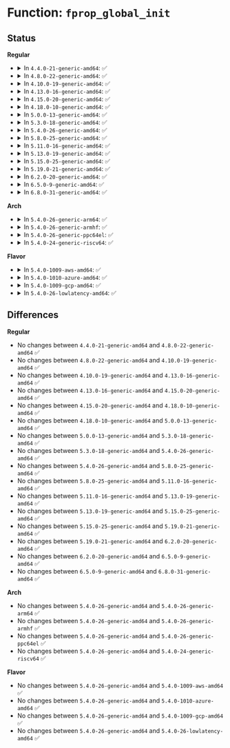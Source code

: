 # Function: <code>fprop_global_init</code>

## Status
<b>Regular</b>
<ul>
<li>
<details>
<summary>In <code>4.4.0-21-generic-amd64</code>: ✅</summary>

```c
int fprop_global_init(struct fprop_global * p, gfp_t gfp)
```

```json
{
  "name": "fprop_global_init",
  "collision_type": "Unique Global",
  "inline_type": "No",
  "funcs": [
    {
      "addr": 18446744071582947328,
      "name": "fprop_global_init",
      "external": true,
      "loc": "lib/flex_proportions.c:37",
      "file": "lib/flex_proportions.c",
      "inline": "seen, unknown",
      "caller_inline": [],
      "caller_func": [
        "mm/page-writeback.c:wb_domain_init"
      ]
    }
  ],
  "symbols": [
    {
      "addr": 18446744071582947328,
      "name": "fprop_global_init",
      "section": ".text",
      "bind": "STB_GLOBAL",
      "size": 48
    }
  ]
}
```
</details>
</li>
<li>
<details>
<summary>In <code>4.8.0-22-generic-amd64</code>: ✅</summary>

```c
int fprop_global_init(struct fprop_global * p, gfp_t gfp)
```

```json
{
  "name": "fprop_global_init",
  "collision_type": "Unique Global",
  "inline_type": "No",
  "funcs": [
    {
      "addr": 18446744071583235040,
      "name": "fprop_global_init",
      "external": true,
      "loc": "lib/flex_proportions.c:37",
      "file": "lib/flex_proportions.c",
      "inline": "seen, unknown",
      "caller_inline": [],
      "caller_func": [
        "mm/page-writeback.c:wb_domain_init"
      ]
    }
  ],
  "symbols": [
    {
      "addr": 18446744071583235040,
      "name": "fprop_global_init",
      "section": ".text",
      "bind": "STB_GLOBAL",
      "size": 48
    }
  ]
}
```
</details>
</li>
<li>
<details>
<summary>In <code>4.10.0-19-generic-amd64</code>: ✅</summary>

```c
int fprop_global_init(struct fprop_global * p, gfp_t gfp)
```

```json
{
  "name": "fprop_global_init",
  "collision_type": "Unique Global",
  "inline_type": "No",
  "funcs": [
    {
      "addr": 18446744071583350288,
      "name": "fprop_global_init",
      "external": true,
      "loc": "lib/flex_proportions.c:37",
      "file": "lib/flex_proportions.c",
      "inline": "seen, unknown",
      "caller_inline": [],
      "caller_func": [
        "mm/page-writeback.c:wb_domain_init"
      ]
    }
  ],
  "symbols": [
    {
      "addr": 18446744071583350288,
      "name": "fprop_global_init",
      "section": ".text",
      "bind": "STB_GLOBAL",
      "size": 48
    }
  ]
}
```
</details>
</li>
<li>
<details>
<summary>In <code>4.13.0-16-generic-amd64</code>: ✅</summary>

```c
int fprop_global_init(struct fprop_global * p, gfp_t gfp)
```

```json
{
  "name": "fprop_global_init",
  "collision_type": "Unique Global",
  "inline_type": "No",
  "funcs": [
    {
      "addr": 18446744071588201920,
      "name": "fprop_global_init",
      "external": true,
      "loc": "lib/flex_proportions.c:37",
      "file": "lib/flex_proportions.c",
      "inline": "seen, unknown",
      "caller_inline": [],
      "caller_func": [
        "mm/page-writeback.c:wb_domain_init"
      ]
    }
  ],
  "symbols": [
    {
      "addr": 18446744071588201920,
      "name": "fprop_global_init",
      "section": ".text",
      "bind": "STB_GLOBAL",
      "size": 48
    }
  ]
}
```
</details>
</li>
<li>
<details>
<summary>In <code>4.15.0-20-generic-amd64</code>: ✅</summary>

```c
int fprop_global_init(struct fprop_global * p, gfp_t gfp)
```

```json
{
  "name": "fprop_global_init",
  "collision_type": "Unique Global",
  "inline_type": "No",
  "funcs": [
    {
      "addr": 18446744071588750736,
      "name": "fprop_global_init",
      "external": true,
      "loc": "lib/flex_proportions.c:38",
      "file": "lib/flex_proportions.c",
      "inline": "seen, unknown",
      "caller_inline": [],
      "caller_func": [
        "mm/page-writeback.c:wb_domain_init"
      ]
    }
  ],
  "symbols": [
    {
      "addr": 18446744071588750736,
      "name": "fprop_global_init",
      "section": ".text",
      "bind": "STB_GLOBAL",
      "size": 48
    }
  ]
}
```
</details>
</li>
<li>
<details>
<summary>In <code>4.18.0-10-generic-amd64</code>: ✅</summary>

```c
int fprop_global_init(struct fprop_global * p, gfp_t gfp)
```

```json
{
  "name": "fprop_global_init",
  "collision_type": "Unique Global",
  "inline_type": "No",
  "funcs": [
    {
      "addr": 18446744071589128640,
      "name": "fprop_global_init",
      "external": true,
      "loc": "lib/flex_proportions.c:38",
      "file": "lib/flex_proportions.c",
      "inline": "seen, unknown",
      "caller_inline": [],
      "caller_func": [
        "mm/page-writeback.c:wb_domain_init"
      ]
    }
  ],
  "symbols": [
    {
      "addr": 18446744071589128640,
      "name": "fprop_global_init",
      "section": ".text",
      "bind": "STB_GLOBAL",
      "size": 48
    }
  ]
}
```
</details>
</li>
<li>
<details>
<summary>In <code>5.0.0-13-generic-amd64</code>: ✅</summary>

```c
int fprop_global_init(struct fprop_global * p, gfp_t gfp)
```

```json
{
  "name": "fprop_global_init",
  "collision_type": "Unique Global",
  "inline_type": "No",
  "funcs": [
    {
      "addr": 18446744071589363328,
      "name": "fprop_global_init",
      "external": true,
      "loc": "lib/flex_proportions.c:38",
      "file": "lib/flex_proportions.c",
      "inline": "seen, unknown",
      "caller_inline": [],
      "caller_func": [
        "mm/page-writeback.c:wb_domain_init"
      ]
    }
  ],
  "symbols": [
    {
      "addr": 18446744071589363328,
      "name": "fprop_global_init",
      "section": ".text",
      "bind": "STB_GLOBAL",
      "size": 48
    }
  ]
}
```
</details>
</li>
<li>
<details>
<summary>In <code>5.3.0-18-generic-amd64</code>: ✅</summary>

```c
int fprop_global_init(struct fprop_global * p, gfp_t gfp)
```

```json
{
  "name": "fprop_global_init",
  "collision_type": "Unique Global",
  "inline_type": "No",
  "funcs": [
    {
      "addr": 18446744071589820368,
      "name": "fprop_global_init",
      "external": true,
      "loc": "lib/flex_proportions.c:38",
      "file": "lib/flex_proportions.c",
      "inline": "seen, unknown",
      "caller_inline": [],
      "caller_func": [
        "mm/page-writeback.c:wb_domain_init"
      ]
    }
  ],
  "symbols": [
    {
      "addr": 18446744071589820368,
      "name": "fprop_global_init",
      "section": ".text",
      "bind": "STB_GLOBAL",
      "size": 48
    }
  ]
}
```
</details>
</li>
<li>
<details>
<summary>In <code>5.4.0-26-generic-amd64</code>: ✅</summary>

```c
int fprop_global_init(struct fprop_global * p, gfp_t gfp)
```

```json
{
  "name": "fprop_global_init",
  "collision_type": "Unique Global",
  "inline_type": "No",
  "funcs": [
    {
      "addr": 18446744071590046656,
      "name": "fprop_global_init",
      "external": true,
      "loc": "lib/flex_proportions.c:38",
      "file": "lib/flex_proportions.c",
      "inline": "seen, unknown",
      "caller_inline": [],
      "caller_func": [
        "mm/page-writeback.c:wb_domain_init"
      ]
    }
  ],
  "symbols": [
    {
      "addr": 18446744071590046656,
      "name": "fprop_global_init",
      "section": ".text",
      "bind": "STB_GLOBAL",
      "size": 48
    }
  ]
}
```
</details>
</li>
<li>
<details>
<summary>In <code>5.8.0-25-generic-amd64</code>: ✅</summary>

```c
int fprop_global_init(struct fprop_global * p, gfp_t gfp)
```

```json
{
  "name": "fprop_global_init",
  "collision_type": "Unique Global",
  "inline_type": "No",
  "funcs": [
    {
      "addr": 18446744071585040656,
      "name": "fprop_global_init",
      "external": true,
      "loc": "lib/flex_proportions.c:38",
      "file": "lib/flex_proportions.c",
      "inline": "seen, unknown",
      "caller_inline": [],
      "caller_func": [
        "mm/page-writeback.c:wb_domain_init"
      ]
    }
  ],
  "symbols": [
    {
      "addr": 18446744071585040656,
      "name": "fprop_global_init",
      "section": ".text",
      "bind": "STB_GLOBAL",
      "size": 51
    }
  ]
}
```
</details>
</li>
<li>
<details>
<summary>In <code>5.11.0-16-generic-amd64</code>: ✅</summary>

```c
int fprop_global_init(struct fprop_global * p, gfp_t gfp)
```

```json
{
  "name": "fprop_global_init",
  "collision_type": "Unique Global",
  "inline_type": "No",
  "funcs": [
    {
      "addr": 18446744071585192384,
      "name": "fprop_global_init",
      "external": true,
      "loc": "lib/flex_proportions.c:38",
      "file": "lib/flex_proportions.c",
      "inline": "seen, unknown",
      "caller_inline": [],
      "caller_func": [
        "mm/page-writeback.c:wb_domain_init"
      ]
    }
  ],
  "symbols": [
    {
      "addr": 18446744071585192384,
      "name": "fprop_global_init",
      "section": ".text",
      "bind": "STB_GLOBAL",
      "size": 51
    }
  ]
}
```
</details>
</li>
<li>
<details>
<summary>In <code>5.13.0-19-generic-amd64</code>: ✅</summary>

```c
int fprop_global_init(struct fprop_global * p, gfp_t gfp)
```

```json
{
  "name": "fprop_global_init",
  "collision_type": "Unique Global",
  "inline_type": "No",
  "funcs": [
    {
      "addr": 18446744071585075456,
      "name": "fprop_global_init",
      "external": true,
      "loc": "lib/flex_proportions.c:38",
      "file": "lib/flex_proportions.c",
      "inline": "seen, unknown",
      "caller_inline": [],
      "caller_func": [
        "mm/page-writeback.c:wb_domain_init"
      ]
    }
  ],
  "symbols": [
    {
      "addr": 18446744071585075456,
      "name": "fprop_global_init",
      "section": ".text",
      "bind": "STB_GLOBAL",
      "size": 51
    }
  ]
}
```
</details>
</li>
<li>
<details>
<summary>In <code>5.15.0-25-generic-amd64</code>: ✅</summary>

```c
int fprop_global_init(struct fprop_global * p, gfp_t gfp)
```

```json
{
  "name": "fprop_global_init",
  "collision_type": "Unique Global",
  "inline_type": "No",
  "funcs": [
    {
      "addr": 18446744071585522272,
      "name": "fprop_global_init",
      "external": true,
      "loc": "lib/flex_proportions.c:38",
      "file": "lib/flex_proportions.c",
      "inline": "seen, unknown",
      "caller_inline": [],
      "caller_func": [
        "mm/page-writeback.c:wb_domain_init"
      ]
    }
  ],
  "symbols": [
    {
      "addr": 18446744071585522272,
      "name": "fprop_global_init",
      "section": ".text",
      "bind": "STB_GLOBAL",
      "size": 51
    }
  ]
}
```
</details>
</li>
<li>
<details>
<summary>In <code>5.19.0-21-generic-amd64</code>: ✅</summary>

```c
int fprop_global_init(struct fprop_global * p, gfp_t gfp)
```

```json
{
  "name": "fprop_global_init",
  "collision_type": "Unique Global",
  "inline_type": "No",
  "funcs": [
    {
      "addr": 18446744071586675072,
      "name": "fprop_global_init",
      "external": true,
      "loc": "lib/flex_proportions.c:38",
      "file": "lib/flex_proportions.c",
      "inline": "seen, unknown",
      "caller_inline": [],
      "caller_func": [
        "mm/page-writeback.c:wb_domain_init"
      ]
    }
  ],
  "symbols": [
    {
      "addr": 18446744071586675072,
      "name": "fprop_global_init",
      "section": ".text",
      "bind": "STB_GLOBAL",
      "size": 63
    }
  ]
}
```
</details>
</li>
<li>
<details>
<summary>In <code>6.2.0-20-generic-amd64</code>: ✅</summary>

```c
int fprop_global_init(struct fprop_global * p, gfp_t gfp)
```

```json
{
  "name": "fprop_global_init",
  "collision_type": "Unique Global",
  "inline_type": "No",
  "funcs": [
    {
      "addr": 18446744071595755008,
      "name": "fprop_global_init",
      "external": true,
      "loc": "lib/flex_proportions.c:38",
      "file": "lib/flex_proportions.c",
      "inline": "seen, unknown",
      "caller_inline": [],
      "caller_func": [
        "mm/page-writeback.c:wb_domain_init"
      ]
    }
  ],
  "symbols": [
    {
      "addr": 18446744071595755008,
      "name": "fprop_global_init",
      "section": ".text",
      "bind": "STB_GLOBAL",
      "size": 63
    }
  ]
}
```
</details>
</li>
<li>
<details>
<summary>In <code>6.5.0-9-generic-amd64</code>: ✅</summary>

```c
int fprop_global_init(struct fprop_global * p, gfp_t gfp)
```

```json
{
  "name": "fprop_global_init",
  "collision_type": "Unique Global",
  "inline_type": "No",
  "funcs": [
    {
      "addr": 18446744071596279360,
      "name": "fprop_global_init",
      "external": true,
      "loc": "lib/flex_proportions.c:38",
      "file": "lib/flex_proportions.c",
      "inline": "seen, unknown",
      "caller_inline": [],
      "caller_func": [
        "mm/page-writeback.c:wb_domain_init"
      ]
    }
  ],
  "symbols": [
    {
      "addr": 18446744071596279360,
      "name": "fprop_global_init",
      "section": ".text",
      "bind": "STB_GLOBAL",
      "size": 63
    }
  ]
}
```
</details>
</li>
<li>
<details>
<summary>In <code>6.8.0-31-generic-amd64</code>: ✅</summary>

```c
int fprop_global_init(struct fprop_global * p, gfp_t gfp)
```

```json
{
  "name": "fprop_global_init",
  "collision_type": "Unique Global",
  "inline_type": "No",
  "funcs": [
    {
      "addr": 18446744071597164048,
      "name": "fprop_global_init",
      "external": true,
      "loc": "lib/flex_proportions.c:38",
      "file": "lib/flex_proportions.c",
      "inline": "seen, unknown",
      "caller_inline": [],
      "caller_func": [
        "mm/page-writeback.c:wb_domain_init"
      ]
    }
  ],
  "symbols": [
    {
      "addr": 18446744071597164048,
      "name": "fprop_global_init",
      "section": ".text",
      "bind": "STB_GLOBAL",
      "size": 71
    }
  ]
}
```
</details>
</li>
</ul>
<b>Arch</b>
<ul>
<li>
<details>
<summary>In <code>5.4.0-26-generic-arm64</code>: ✅</summary>

```c
int fprop_global_init(struct fprop_global * p, gfp_t gfp)
```

```json
{
  "name": "fprop_global_init",
  "collision_type": "Unique Global",
  "inline_type": "No",
  "funcs": [
    {
      "addr": 18446603336503820968,
      "name": "fprop_global_init",
      "external": true,
      "loc": "lib/flex_proportions.c:38",
      "file": "lib/flex_proportions.c",
      "inline": "seen, unknown",
      "caller_inline": [],
      "caller_func": [
        "mm/page-writeback.c:wb_domain_init"
      ]
    }
  ],
  "symbols": [
    {
      "addr": 18446603336503820968,
      "name": "fprop_global_init",
      "section": ".text",
      "bind": "STB_GLOBAL",
      "size": 60
    }
  ]
}
```
</details>
</li>
<li>
<details>
<summary>In <code>5.4.0-26-generic-armhf</code>: ✅</summary>

```c
int fprop_global_init(struct fprop_global * p, gfp_t gfp)
```

```json
{
  "name": "fprop_global_init",
  "collision_type": "Unique Global",
  "inline_type": "No",
  "funcs": [
    {
      "addr": 3236442212,
      "name": "fprop_global_init",
      "external": true,
      "loc": "lib/flex_proportions.c:38",
      "file": "lib/flex_proportions.c",
      "inline": "seen, unknown",
      "caller_inline": [],
      "caller_func": [
        "mm/page-writeback.c:wb_domain_init"
      ]
    }
  ],
  "symbols": [
    {
      "addr": 3236442212,
      "name": "fprop_global_init",
      "section": ".text",
      "bind": "STB_GLOBAL",
      "size": 72
    }
  ]
}
```
</details>
</li>
<li>
<details>
<summary>In <code>5.4.0-26-generic-ppc64el</code>: ✅</summary>

```c
int fprop_global_init(struct fprop_global * p, gfp_t gfp)
```

```json
{
  "name": "fprop_global_init",
  "collision_type": "Unique Global",
  "inline_type": "No",
  "funcs": [
    {
      "addr": 13835058055297665040,
      "name": "fprop_global_init",
      "external": true,
      "loc": "lib/flex_proportions.c:38",
      "file": "lib/flex_proportions.c",
      "inline": "seen, unknown",
      "caller_inline": [],
      "caller_func": [
        "mm/page-writeback.c:wb_domain_init"
      ]
    }
  ],
  "symbols": [
    {
      "addr": 13835058055297665040,
      "name": "fprop_global_init",
      "section": ".text",
      "bind": "STB_GLOBAL",
      "size": 92
    }
  ]
}
```
</details>
</li>
<li>
<details>
<summary>In <code>5.4.0-24-generic-riscv64</code>: ✅</summary>

```c
int fprop_global_init(struct fprop_global * p, gfp_t gfp)
```

```json
{
  "name": "fprop_global_init",
  "collision_type": "Unique Global",
  "inline_type": "No",
  "funcs": [
    {
      "addr": 18446743936279716686,
      "name": "fprop_global_init",
      "external": true,
      "loc": "lib/flex_proportions.c:38",
      "file": "lib/flex_proportions.c",
      "inline": "seen, unknown",
      "caller_inline": [],
      "caller_func": [
        "mm/page-writeback.c:wb_domain_init"
      ]
    }
  ],
  "symbols": [
    {
      "addr": 18446743936279716686,
      "name": "fprop_global_init",
      "section": ".text",
      "bind": "STB_GLOBAL",
      "size": 52
    }
  ]
}
```
</details>
</li>
</ul>
<b>Flavor</b>
<ul>
<li>
<details>
<summary>In <code>5.4.0-1009-aws-amd64</code>: ✅</summary>

```c
int fprop_global_init(struct fprop_global * p, gfp_t gfp)
```

```json
{
  "name": "fprop_global_init",
  "collision_type": "Unique Global",
  "inline_type": "No",
  "funcs": [
    {
      "addr": 18446744071589648912,
      "name": "fprop_global_init",
      "external": true,
      "loc": "lib/flex_proportions.c:38",
      "file": "lib/flex_proportions.c",
      "inline": "seen, unknown",
      "caller_inline": [],
      "caller_func": [
        "mm/page-writeback.c:wb_domain_init"
      ]
    }
  ],
  "symbols": [
    {
      "addr": 18446744071589648912,
      "name": "fprop_global_init",
      "section": ".text",
      "bind": "STB_GLOBAL",
      "size": 48
    }
  ]
}
```
</details>
</li>
<li>
<details>
<summary>In <code>5.4.0-1010-azure-amd64</code>: ✅</summary>

```c
int fprop_global_init(struct fprop_global * p, gfp_t gfp)
```

```json
{
  "name": "fprop_global_init",
  "collision_type": "Unique Global",
  "inline_type": "No",
  "funcs": [
    {
      "addr": 18446744071589374752,
      "name": "fprop_global_init",
      "external": true,
      "loc": "lib/flex_proportions.c:38",
      "file": "lib/flex_proportions.c",
      "inline": "seen, unknown",
      "caller_inline": [],
      "caller_func": [
        "mm/page-writeback.c:wb_domain_init"
      ]
    }
  ],
  "symbols": [
    {
      "addr": 18446744071589374752,
      "name": "fprop_global_init",
      "section": ".text",
      "bind": "STB_GLOBAL",
      "size": 48
    }
  ]
}
```
</details>
</li>
<li>
<details>
<summary>In <code>5.4.0-1009-gcp-amd64</code>: ✅</summary>

```c
int fprop_global_init(struct fprop_global * p, gfp_t gfp)
```

```json
{
  "name": "fprop_global_init",
  "collision_type": "Unique Global",
  "inline_type": "No",
  "funcs": [
    {
      "addr": 18446744071590092288,
      "name": "fprop_global_init",
      "external": true,
      "loc": "lib/flex_proportions.c:38",
      "file": "lib/flex_proportions.c",
      "inline": "seen, unknown",
      "caller_inline": [],
      "caller_func": [
        "mm/page-writeback.c:wb_domain_init"
      ]
    }
  ],
  "symbols": [
    {
      "addr": 18446744071590092288,
      "name": "fprop_global_init",
      "section": ".text",
      "bind": "STB_GLOBAL",
      "size": 48
    }
  ]
}
```
</details>
</li>
<li>
<details>
<summary>In <code>5.4.0-26-lowlatency-amd64</code>: ✅</summary>

```c
int fprop_global_init(struct fprop_global * p, gfp_t gfp)
```

```json
{
  "name": "fprop_global_init",
  "collision_type": "Unique Global",
  "inline_type": "No",
  "funcs": [
    {
      "addr": 18446744071590142544,
      "name": "fprop_global_init",
      "external": true,
      "loc": "lib/flex_proportions.c:38",
      "file": "lib/flex_proportions.c",
      "inline": "seen, unknown",
      "caller_inline": [],
      "caller_func": [
        "mm/page-writeback.c:wb_domain_init"
      ]
    }
  ],
  "symbols": [
    {
      "addr": 18446744071590142544,
      "name": "fprop_global_init",
      "section": ".text",
      "bind": "STB_GLOBAL",
      "size": 48
    }
  ]
}
```
</details>
</li>
</ul>

## Differences
<b>Regular</b>
<ul>
<li>
No changes between <code>4.4.0-21-generic-amd64</code> and <code>4.8.0-22-generic-amd64</code> ✅
</li>
<li>
No changes between <code>4.8.0-22-generic-amd64</code> and <code>4.10.0-19-generic-amd64</code> ✅
</li>
<li>
No changes between <code>4.10.0-19-generic-amd64</code> and <code>4.13.0-16-generic-amd64</code> ✅
</li>
<li>
No changes between <code>4.13.0-16-generic-amd64</code> and <code>4.15.0-20-generic-amd64</code> ✅
</li>
<li>
No changes between <code>4.15.0-20-generic-amd64</code> and <code>4.18.0-10-generic-amd64</code> ✅
</li>
<li>
No changes between <code>4.18.0-10-generic-amd64</code> and <code>5.0.0-13-generic-amd64</code> ✅
</li>
<li>
No changes between <code>5.0.0-13-generic-amd64</code> and <code>5.3.0-18-generic-amd64</code> ✅
</li>
<li>
No changes between <code>5.3.0-18-generic-amd64</code> and <code>5.4.0-26-generic-amd64</code> ✅
</li>
<li>
No changes between <code>5.4.0-26-generic-amd64</code> and <code>5.8.0-25-generic-amd64</code> ✅
</li>
<li>
No changes between <code>5.8.0-25-generic-amd64</code> and <code>5.11.0-16-generic-amd64</code> ✅
</li>
<li>
No changes between <code>5.11.0-16-generic-amd64</code> and <code>5.13.0-19-generic-amd64</code> ✅
</li>
<li>
No changes between <code>5.13.0-19-generic-amd64</code> and <code>5.15.0-25-generic-amd64</code> ✅
</li>
<li>
No changes between <code>5.15.0-25-generic-amd64</code> and <code>5.19.0-21-generic-amd64</code> ✅
</li>
<li>
No changes between <code>5.19.0-21-generic-amd64</code> and <code>6.2.0-20-generic-amd64</code> ✅
</li>
<li>
No changes between <code>6.2.0-20-generic-amd64</code> and <code>6.5.0-9-generic-amd64</code> ✅
</li>
<li>
No changes between <code>6.5.0-9-generic-amd64</code> and <code>6.8.0-31-generic-amd64</code> ✅
</li>
</ul>
<b>Arch</b>
<ul>
<li>
No changes between <code>5.4.0-26-generic-amd64</code> and <code>5.4.0-26-generic-arm64</code> ✅
</li>
<li>
No changes between <code>5.4.0-26-generic-amd64</code> and <code>5.4.0-26-generic-armhf</code> ✅
</li>
<li>
No changes between <code>5.4.0-26-generic-amd64</code> and <code>5.4.0-26-generic-ppc64el</code> ✅
</li>
<li>
No changes between <code>5.4.0-26-generic-amd64</code> and <code>5.4.0-24-generic-riscv64</code> ✅
</li>
</ul>
<b>Flavor</b>
<ul>
<li>
No changes between <code>5.4.0-26-generic-amd64</code> and <code>5.4.0-1009-aws-amd64</code> ✅
</li>
<li>
No changes between <code>5.4.0-26-generic-amd64</code> and <code>5.4.0-1010-azure-amd64</code> ✅
</li>
<li>
No changes between <code>5.4.0-26-generic-amd64</code> and <code>5.4.0-1009-gcp-amd64</code> ✅
</li>
<li>
No changes between <code>5.4.0-26-generic-amd64</code> and <code>5.4.0-26-lowlatency-amd64</code> ✅
</li>
</ul>
